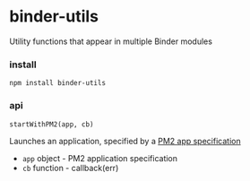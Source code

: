 # binder-utils
Utility functions that appear in multiple Binder modules

### install
```
npm install binder-utils
```

### api
`startWithPM2(app, cb)`

Launches an application, specified by a [PM2 app specification](http://pm2.keymetrics.io/docs/usage/application-declaration/)
- `app` object - PM2 application specification
- `cb` function - callback(err)
